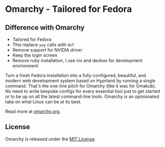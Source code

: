 # Omarchy - Tailored for Fedora

## Difference with Omarchy
- Tailored for Fedora
- This replace `yay` calls with `dnf`
- Remove support for NVIDIA driver
- Keep the login screen
- Remove ruby installation, I use nix and devbox for development environment

Turn a fresh Fedora installation into a fully-configured, beautiful, and modern web development system based on Hyprland by running a single command. That's the one-line pitch for Omarchy (like it was for Omakub). No need to write bespoke configs for every essential tool just to get started or to be up on all the latest command-line tools. Omarchy is an opinionated take on what Linux can be at its best.

Read more at [omarchy.org](https://omarchy.org).

## License

Omarchy is released under the [MIT License](https://opensource.org/licenses/MIT).

